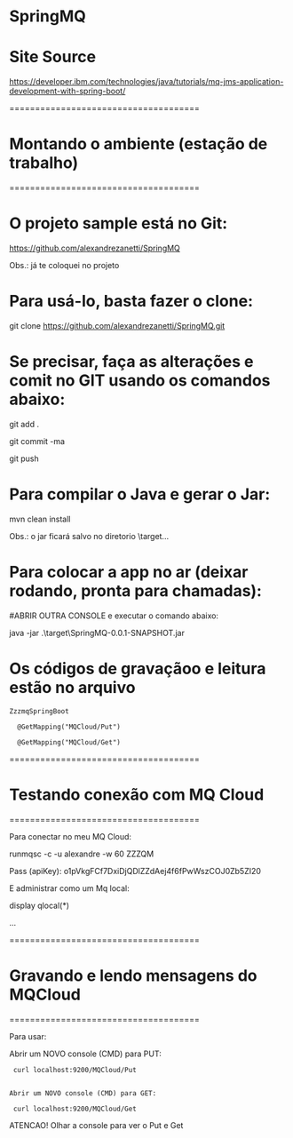 # SpringMQ

# Site Source

https://developer.ibm.com/technologies/java/tutorials/mq-jms-application-development-with-spring-boot/

=====================================
# Montando o ambiente (estação de trabalho)
=====================================

# O projeto sample está no Git:

 https://github.com/alexandrezanetti/SpringMQ

 Obs.: já te coloquei no projeto

# Para usá-lo, basta fazer o clone:

  git clone https://github.com/alexandrezanetti/SpringMQ.git

# Se precisar, faça as alterações e comit no GIT usando os comandos abaixo:

 git add .

 git commit -ma

 git push 

# Para compilar o Java e gerar o Jar:

   mvn clean install

   Obs.: o jar ficará salvo no diretorio \target...

# Para colocar a app no ar (deixar rodando, pronta para chamadas):

   #ABRIR OUTRA CONSOLE e executar o comando abaixo:

   java -jar .\target\SpringMQ-0.0.1-SNAPSHOT.jar


# Os códigos de gravaçãoo e leitura estão no arquivo

    ZzzmqSpringBoot

      @GetMapping("MQCloud/Put")

      @GetMapping("MQCloud/Get")

=====================================
# Testando conexão com MQ Cloud
=====================================

Para conectar no meu MQ Cloud:

  runmqsc -c -u alexandre -w 60 ZZZQM

  Pass (apiKey): o1pVkgFCf7DxiDjQDlZZdAej4f6fPwWszCOJ0Zb5ZI20 

  E administrar como um Mq local:

   display qlocal(*) 

   ...

=====================================
# Gravando e lendo mensagens do MQCloud
=====================================

Para usar:

   Abrir um NOVO console (CMD) para PUT: 

     curl localhost:9200/MQCloud/Put


    Abrir um NOVO console (CMD) para GET: 

     curl localhost:9200/MQCloud/Get


   ATENCAO! Olhar a console para ver o Put e Get

